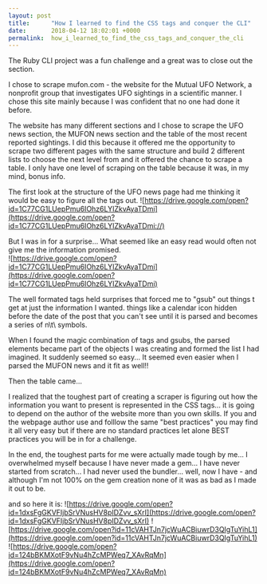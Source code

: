 ```yaml
---
layout: post
title:      "How I learned to find the CSS tags and conquer the CLI"
date:       2018-04-12 18:02:01 +0000
permalink:  how_i_learned_to_find_the_css_tags_and_conquer_the_cli
---
```



The Ruby CLI project was a fun challenge and a great was to close out the section.

I chose to scrape mufon.com - the website for the Mutual UFO Network, a nonprofit group that investigates UFO sightings in a scientific manner.  I chose this site mainly because I was confident that no one had done it before.

The website has many different sections and I chose to scrape the UFO news section, the MUFON news section and the table of the most recent reported sightings.  I did this because it offered me the opportunity to scrape two different pages with the same structure and build 2 different lists to choose the next level from and it offered the chance to scrape a table.  I only have one level of scraping on the table because it was, in my mind, bonus info.

The first look at the structure of the UFO news page had me thinking it would be easy to figure all the tags out.
![https://drive.google.com/open?id=1C77CG1LUepPmu6IOhz6LYIZkvAyaTDmi](https://drive.google.com/open?id=1C77CG1LUepPmu6IOhz6LYIZkvAyaTDmi://)

But I was in for a surprise... What seemed like an easy read would often not give me the information promised.  
![https://drive.google.com/open?id=1C77CG1LUepPmu6IOhz6LYIZkvAyaTDmi](https://drive.google.com/open?id=1C77CG1LUepPmu6IOhz6LYIZkvAyaTDmi)

The well formated tags held surprises that forced me to "gsub" out things t get at just the information I wanted. things like a calendar icon hidden before the date of the post that you can't see until it is parsed and becomes a series of n\t\ symbols.

When I found the magic combination of tags and gsubs, the parsed elements became part of the objects I was creating and formed the list I had imagined.  It suddenly seemed so easy...  It seemed even easier when I parsed the MUFON news and it fit as well!!  

Then the table came...  

I realized that the toughest part of creating a scraper is figuring out how the information you want to present is represented in the CSS tags...  it is going to depend on the author of the website more than you own skills.  If you and the webpage author use and folllow the same "best practices" you may find it all very easy but if there are no standard practices let alone BEST practices you will be in for a challenge.

In the end, the toughest parts for me were actually made tough by me...  I overwhelmed myself because I have never made a gem...  I have never started from scratch...  I had never used the bundler...  well, now I have - and although I'm not 100% on the gem creation none of it was as bad as I made it out to be.

and so here it is:
![https://drive.google.com/open?id=1dxsFgGKVFIjbSrVNusHV8pIDZvv_sXrI](https://drive.google.com/open?id=1dxsFgGKVFIjbSrVNusHV8pIDZvv_sXrI)
![https://drive.google.com/open?id=11cVAHTJn7jcWuACBiuwrD3QIgTuYihL1](https://drive.google.com/open?id=11cVAHTJn7jcWuACBiuwrD3QIgTuYihL1)
![https://drive.google.com/open?id=124bBKMXotF9vNu4hZcMPWeq7_XAvRqMn](https://drive.google.com/open?id=124bBKMXotF9vNu4hZcMPWeq7_XAvRqMn)

